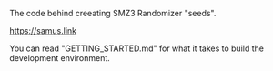 
The code behind creeating SMZ3 Randomizer "seeds".

https://samus.link

You can read "GETTING_STARTED.md" for what it takes to build the development environment.
